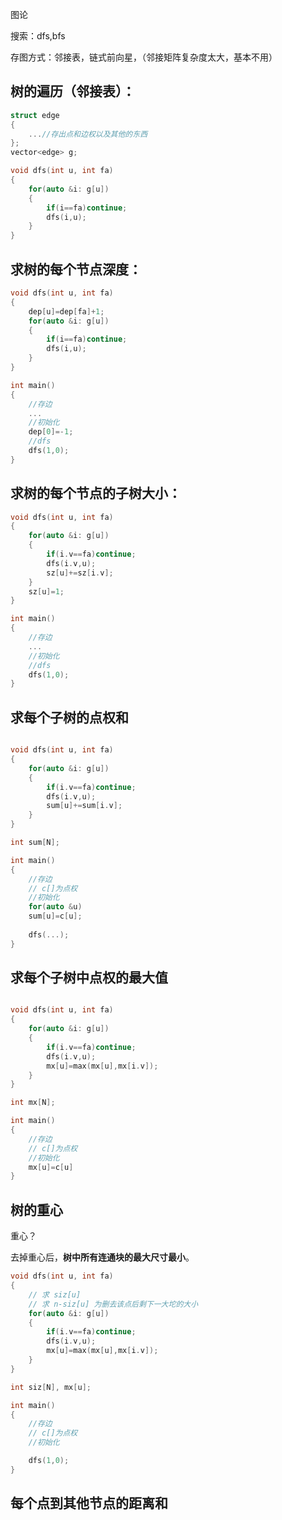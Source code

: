 图论

搜索：dfs,bfs

存图方式：邻接表，链式前向星，（邻接矩阵复杂度太大，基本不用）

## 树的遍历（邻接表）：
```cpp
struct edge
{
    ...//存出点和边权以及其他的东西
};
vector<edge> g;

void dfs(int u, int fa)
{
    for(auto &i: g[u])
    {
        if(i==fa)continue;
        dfs(i,u);
    }
}
```

## 求树的每个节点深度：
```cpp
void dfs(int u, int fa)
{
    dep[u]=dep[fa]+1;
    for(auto &i: g[u])
    {
        if(i==fa)continue;
        dfs(i,u);
    }
}

int main()
{
    //存边
    ...
    //初始化
    dep[0]=-1;
    //dfs
    dfs(1,0);
}
```

## 求树的每个节点的子树大小：
```cpp
void dfs(int u, int fa)
{
    for(auto &i: g[u])
    {
        if(i.v==fa)continue;
        dfs(i.v,u);
        sz[u]+=sz[i.v];
    }
    sz[u]=1;
}   

int main()
{
    //存边
    ...
    //初始化
    //dfs
    dfs(1,0);
}
```

## 求每个子树的点权和
```cpp

void dfs(int u, int fa)
{
    for(auto &i: g[u])
    {
        if(i.v==fa)continue;
        dfs(i.v,u);
        sum[u]+=sum[i.v];
    }
}   

int sum[N];

int main()
{
    //存边
    // c[]为点权
    //初始化
    for(auto &u)
    sum[u]=c[u];
    
    dfs(...);
}
```

## 求每个子树中点权的最大值
```cpp

void dfs(int u, int fa)
{
    for(auto &i: g[u])
    {
        if(i.v==fa)continue;
        dfs(i.v,u);
        mx[u]=max(mx[u],mx[i.v]);
    }
}   

int mx[N];

int main()
{
    //存边
    // c[]为点权
    //初始化
    mx[u]=c[u]
}
```

## 树的重心
重心？

去掉重心后，__树中所有连通块的最大尺寸最小__。

```cpp
void dfs(int u, int fa)
{
    // 求 siz[u]
    // 求 n-siz[u] 为删去该点后剩下一大坨的大小
    for(auto &i: g[u])
    {
        if(i.v==fa)continue;
        dfs(i.v,u);
        mx[u]=max(mx[u],mx[i.v]);
    }
}   

int siz[N], mx[u];

int main()
{
    //存边
    // c[]为点权
    //初始化

    dfs(1,0);
}
```

## 每个点到其他节点的距离和
```cpp

```
